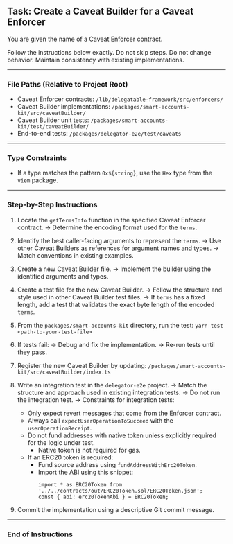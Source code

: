 ## Task: Create a Caveat Builder for a Caveat Enforcer

You are given the name of a Caveat Enforcer contract.

Follow the instructions below exactly. Do not skip steps. Do not change behavior. Maintain consistency with existing implementations.

---

### File Paths (Relative to Project Root)

- Caveat Enforcer contracts: `/lib/delegatable-framework/src/enforcers/`
- Caveat Builder implementations: `/packages/smart-accounts-kit/src/caveatBuilder/`
- Caveat Builder unit tests: `/packages/smart-accounts-kit/test/caveatBuilder/`
- End-to-end tests: `/packages/delegator-e2e/test/caveats`

---

### Type Constraints

- If a type matches the pattern `0x${string}`, use the `Hex` type from the `viem` package.

---

### Step-by-Step Instructions

1. Locate the `getTermsInfo` function in the specified Caveat Enforcer contract.
   → Determine the encoding format used for the `terms`.

2. Identify the best caller-facing arguments to represent the `terms`.
   → Use other Caveat Builders as references for argument names and types.
   → Match conventions in existing examples.

3. Create a new Caveat Builder file.
   → Implement the builder using the identified arguments and types.

4. Create a test file for the new Caveat Builder.
   → Follow the structure and style used in other Caveat Builder test files.
   → If `terms` has a fixed length, add a test that validates the exact byte length of the encoded `terms`.

5. From the `packages/smart-accounts-kit` directory, run the test:
   `yarn test <path-to-your-test-file>`

6. If tests fail:
   → Debug and fix the implementation.
   → Re-run tests until they pass.

7. Register the new Caveat Builder by updating:
   `/packages/smart-accounts-kit/src/caveatBuilder/index.ts`

8. Write an integration test in the `delegator-e2e` project.
   → Match the structure and approach used in existing integration tests.
   → Do not run the integration test.
   → Constraints for integration tests:
   - Only expect revert messages that come from the Enforcer contract.
   - Always call `expectUserOperationToSucceed` with the `userOperationReceipt`.
   - Do not fund addresses with native token unless explicitly required for the logic under test.
     - Native token is not required for gas.
   - If an ERC20 token is required:
     - Fund source address using `fundAddressWithErc20Token`.
     - Import the ABI using this snippet:
       ```
       import * as ERC20Token from '../../contracts/out/ERC20Token.sol/ERC20Token.json';
       const { abi: erc20TokenAbi } = ERC20Token;
       ```

9. Commit the implementation using a descriptive Git commit message.

---

### End of Instructions